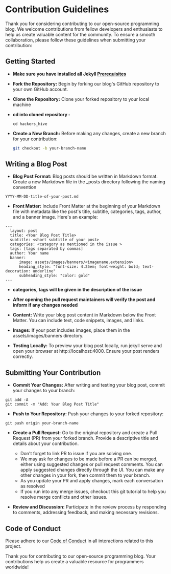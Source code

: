 
# Contribution Guidelines

Thank you for considering contributing to our open-source programming blog. We welcome contributions from fellow developers and enthusiasts to help us create valuable content for the community. To ensure a smooth collaboration, please follow these guidelines when submitting your contribution:

## Getting Started
- **Make sure you have installed all Jekyll [Prerequisites](https://jekyllrb.com/docs/installation/)**

- **Fork the Repository:** Begin by forking our blog's GitHub repository to your own GitHub account.

- **Clone the Repository:** Clone your forked repository to your local machine

- **cd into cloned repository :**
  ```
  cd hackers_hive
  ```

- **Create a New Branch:** Before making any changes, create a new branch for your contribution:
  ```bash
  git checkout -b your-branch-name

## Writing a Blog Post
- **Blog Post Format:** Blog posts should be written in Markdown format. Create a new Markdown file in the _posts directory following the naming convention 
```
YYYY-MM-DD-title-of-your-post.md
```
- **Front Matter:** Include Front Matter at the beginning of your Markdown file with metadata like the post's title, subtitle, categories, tags, author, and a banner image. Here's an example:
```
---
  layout: post
  title: <Your Blog Post Title>
  subtitle: <short subtitle of your post>
  categories: <category as mentioned in the issue >
  tags: [tags separated by commas]
  author: Your name 
  banner:
      image: assets/images/banners/<imagename.extension>
      heading_style: "font-size: 4.25em; font-weight: bold; text-decoration: underline"
      subheading_style: "color: gold"
---

```
- **categories, tags will be given in the description of the issue**
- **After opening the pull request maintainers will verify the post and inform if any changes needed**

- **Content:** Write your blog post content in Markdown below the Front Matter. You can include text, code snippets, images, and links.

- **Images:** If your post includes images, place them in the assets/images/banners directory.

- **Testing Locally:** To preview your blog post locally, run jekyll serve and open your browser at http://localhost:4000. Ensure your post renders correctly.

## Submitting Your Contribution
- **Commit Your Changes:** After writing and testing your blog post, commit your changes to your branch:

``` 
git add -A
git commit -m "Add: Your Blog Post Title"
```

- **Push to Your Repository:** Push your changes to your forked repository:

```
git push origin your-branch-name
```

- **Create a Pull Request:** Go to the original repository and create a Pull Request (PR) from your forked branch. Provide a descriptive title and details about your contribution.
  - Don't forget to link PR to issue if you are solving one.
  - We may ask for changes to be made before a PR can be merged, either using suggested changes or pull request comments. You can apply suggested changes directly through the UI. You can make any       other changes in your fork, then commit them to your branch.
  - As you update your PR and apply changes, mark each conversation as resolved
  - If you run into any merge issues, checkout this git tutorial to help you resolve merge conflicts and other issues.

- **Review and Discussion:** Participate in the review process by responding to comments, addressing feedback, and making necessary revisions.

## Code of Conduct

Please adhere to our [Code of Conduct](https://github.com/Grimm-s-Alchemy-Chamber/hackers_hive/blob/main/CodeOfConduct.md) in all interactions related to this project.

Thank you for contributing to our open-source programming blog. Your contributions help us create a valuable resource for programmers worldwide!

